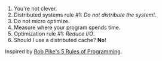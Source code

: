 1. You're not clever.
2. Distributed systems rule #1: _Do not distribute the system!_.
3. Do not micro optimize.
4. Measure where your program spends time.
5. Optimization rule #1: _Reduce I/O_.
6. Should I use a distributed cache? **No**!

Inspired by [Rob Pike's 5 Rules of Programming](https://users.ece.utexas.edu/~adnan/pike.html).
